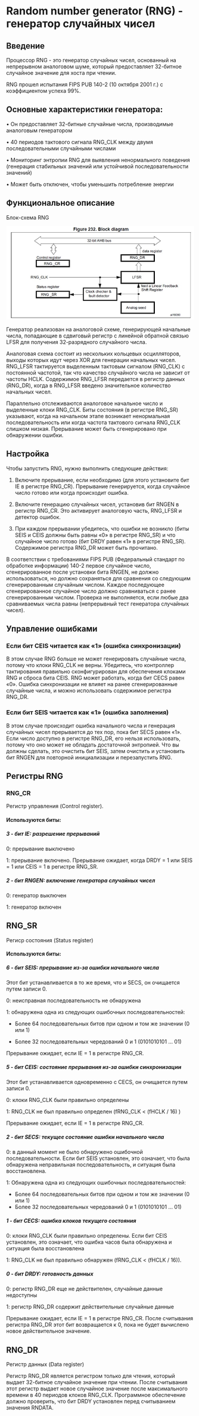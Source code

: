 # Random number generator (RNG) - генератор случайных чисел
## Введение
Процессор RNG - это генератор случайных чисел, основанный на непрерывном аналоговом шуме, который предоставляет 32-битное случайное значение для хоста при чтении.

RNG прошел испытания FIPS PUB 140-2 (10 октября 2001 г.) с коэффициентом успеха 99%.

## Основные характеристики генератора:

• Он предоставляет 32-битные случайные числа, производимые аналоговым генератором

• 40 периодов тактового сигнала RNG_CLK между двумя последовательными случайными числами

• Мониторинг энтропии RNG для выявления ненормального поведения (генерация стабильных значений или устойчивой последовательности значений)

• Может быть отключен, чтобы уменьшить потребление энергии

## Функциональное описание
Блок-схема RNG

![Image alt](https://github.com/nekida/stm32f4-discovery/blob/master/RNG/pic/block_diagram.jpg)

Генератор реализован на аналоговой схеме, генерирующей начальные числа, попадающие в сдвиговый регистр с линейной обратной связью LFSR для получения 32-разрядного случайного числа. 

Аналоговая схема состоит из нескольких кольцевых осцилляторов, выходы которых идут через XOR для генерации начальных чисел. RNG_LFSR тактируется выделенным тактовым сигналом (RNG_CLK) с постоянной частотой, так что качество случайного числа не зависит от частоты HCLK. Содержимое RNG_LFSR передается в регистр данных (RNG_DR), когда в RNG_LFSR введено значительное количество начальных чисел.

Параллельно отслеживаются аналоговое начальное число и выделенные клоки RNG_CLK. Биты состояния (в регистре RNG_SR) указывают, когда на начальном этапе возникает ненормальная последовательность или когда частота тактового сигнала RNG_CLK слишком низкая. Прерывание может быть сгенерировано при обнаружении ошибки.

## Настройка
Чтобы запустить RNG, нужно выполнить следующие действия:

1. Включите прерывание, если необходимо (для этого установите бит IE в регистре RNG_CR). Прерывание генерируется, когда случайное число готово или когда происходит ошибка.

2. Включите генерацию случайных чисел, установив бит RNGEN в регистр RNG_CR. Это активирует аналоговую часть, RNG_LFSR и детектор ошибок.

3. При каждом прерывании убедитесь, что ошибки не возникло (биты SEIS и CEIS должны быть равны «0» в регистре RNG_SR) и что случайное число готово (бит DRDY равен «1» в регистре RNG_SR). Содержимое регистра RNG_DR может быть прочитано.

В соответствии с требованиями FIPS PUB (Федеральный стандарт по обработке информации) 140-2 первое случайное число, сгенерированное после установки бита RNGEN, не должно использоваться, но должно сохраняться для сравнения со следующим сгенерированным случайным числом. Каждое последующее сгенерированное случайное число должно сравниваться с ранее сгенерированным числом. Проверка не выполняется, если любые два сравниваемых числа равны (непрерывный тест генератора случайных чисел).

## Управление ошибками

### Если бит CEIS читается как «1» (ошибка синхронизации)

В этом случае RNG больше не может генерировать случайные числа, потому что клоки RNG_CLK не верны. Убедитесь, что контроллер тактирования правильно сконфигурирован для обеспечения клоками RNG и сброса бита CEIS. RNG может работать, когда бит CECS равен «0». Ошибка синхронизации не влияет на ранее сгенерированные случайные числа, и можно использовать содержимое регистра RNG_DR.

### Если бит SEIS читается как «1» (ошибка заполнения)

В этом случае происходит ошибка начального числа и генерация случайных чисел прерывается до тех пор, пока бит SECS равен «1». Если число доступно в регистре RNG_DR, его нельзя использовать, потому что оно может не обладать достаточной энтропией. Что вы должны сделать, это очистить бит SEIS, затем очистить и установить бит RNGEN для повторной инициализации и перезапустить RNG.

## Регистры RNG

### RNG_CR
Регистр управления (Control register).

#### Используются биты:

##### 3 - бит IE: разрешение прерываний

0: прерывание выключено

1: прерывание включено. Прерывание ожидает, когда DRDY = 1 или SEIS = 1 или CEIS = 1 в регистре RNG_SR.

##### 2 - бит RNGEN: включение генератора случайных чисел

0: генератор выключен

1: генератор включен

## RNG_SR
Региср состояния (Status register)

#### Используются биты:

##### 6 - бит SEIS: прерывание из-за ошибки начального числа
Этот бит устанавливается в то же время, что и SECS, он очищается путем записи 0.

0: неисправная последовательность не обнаружена

1: обнаружена одна из следующих ошибочных последовательностей:

- Более 64 последовательных битов при одном и том же значении (0 или 1)

- Более 32 последовательных чередований 0 и 1 (0101010101 ... 01)

Прерывание ожидает, если IE = 1 в регистре RNG_CR.

##### 5 - бит CEIS: состояние прерывания из-за ошибки синхронизации
Этот бит устанавливается одновременно с CECS, он очищается путем записи 0.

0: клоки RNG_CLK были правильно определены

1: RNG_CLK не был правильно определен (fRNG_CLK < (fHCLK / 16) )

Прерывание ожидает, если IE = 1 в регистре RNG_CR.

##### 2 - бит SECS: текущее состояние ошибки начального числа

0: в данный момент не было обнаружено ошибочной последовательности. Если бит SEIS установлен, это означает, что была обнаружена неправильная последовательность, и ситуация была восстановлена.

1: Обнаружена одна из следующих ошибочных последовательностей:
- Более 64 последовательных битов при одном и том же значении (0 или 1)
- Более 32 последовательных чередований 0 и 1 (0101010101 ... 01)

##### 1 - бит CECS: ошибка клоков текущего состояния

0: клоки RNG_CLK были правильно определены. Если бит CEIS установлен, это означает, что ошибка часов была обнаружена и ситуация была восстановлена

1: RNG_CLK не был правильно обнаружен (fRNG_CLK < (fHCLK / 16)).

##### 0 - бит DRDY: готовность данных

0: регистр RNG_DR еще не действителен, случайные данные недоступны

1: регистр RNG_DR содержит действительные случайные данные

Прерывание ожидает, если IE = 1 в регистре RNG_CR. После считывания регистра RNG_DR этот бит возвращается к 0, пока не будет вычислено новое действительное значение.

## RNG_DR
Регистр данных (Data register)

Регистр RNG_DR является регистром только для чтения, который выдает 32-битное случайное значение при чтении. После считывания этот регистр выдает новое случайное значение после максимального времени в 40 периодов клоков RNG_CLK. Программное обеспечение должно проверить, что бит DRDY установлен перед считыванием значения RNDATA.
